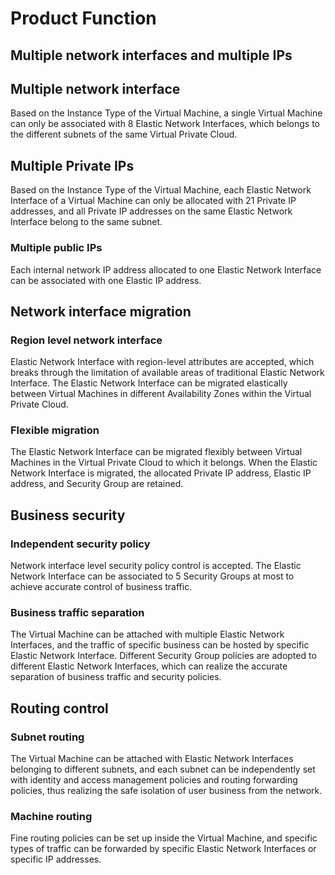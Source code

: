 # Product Function

## Multiple network interfaces and multiple IPs

## Multiple network interface
Based on the Instance Type of the Virtual Machine, a single Virtual Machine can only be associated with 8 Elastic Network Interfaces, which belongs to the different subnets of the same Virtual Private Cloud.

## Multiple Private IPs
Based on the Instance Type of the Virtual Machine, each Elastic Network Interface of a Virtual Machine can only be allocated with 21 Private IP addresses, and all Private IP addresses on the same Elastic Network Interface belong to the same subnet.

### Multiple public IPs
Each internal network IP address allocated to one Elastic Network Interface can be associated with one Elastic IP address.

## Network interface migration

### Region level network interface

Elastic Network Interface with region-level attributes are accepted, which breaks through the limitation of available areas of traditional Elastic Network Interface. The Elastic Network Interface can be migrated elastically between Virtual Machines in different Availability Zones within the Virtual Private Cloud.

### Flexible migration

The Elastic Network Interface can be migrated flexibly between Virtual Machines in the Virtual Private Cloud to which it belongs. When the Elastic Network Interface is migrated, the allocated Private IP address, Elastic IP address, and Security Group are retained.

## Business security
 
### Independent security policy
Network interface level security policy control is accepted. The Elastic Network Interface can be associated to 5 Security Groups at most to achieve accurate control of business traffic.

### Business traffic separation
The Virtual Machine can be attached with multiple Elastic Network Interfaces, and the traffic of specific business can be hosted by specific Elastic Network Interface. Different Security Group policies are adopted to different Elastic Network Interfaces, which can realize the accurate separation of business traffic and security policies.

## Routing control

### Subnet routing
The Virtual Machine can be attached with Elastic Network Interfaces belonging to different subnets, and each subnet can be independently set with identity and access management policies and routing forwarding policies, thus realizing the safe isolation of user business from the network.

### Machine routing
Fine routing policies can be set up inside the Virtual Machine, and specific types of traffic can be forwarded by specific Elastic Network Interfaces or specific IP addresses.




